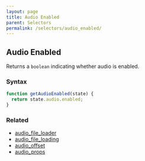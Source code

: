 ```yaml
---
layout: page
title: Audio Enabled
parent: Selectors
permalink: /selectors/audio_enabled/
---
```


## Audio Enabled

Returns a `boolean` indicating whether audio is enabled.

### Syntax

```js
function getAudioEnabled(state) {
  return state.audio.enabled;
}
```

### Related

- [audio_file_loader](./audio_file_loader.md)
- [audio_file_loading](./audio_file_loading.md)
- [audio_offset](./audio_offset.md)
- [audio_props](./audio_props.md)
